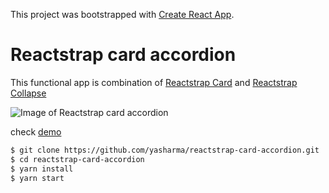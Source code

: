 This project was bootstrapped with [Create React App](https://github.com/facebookincubator/create-react-app).

# Reactstrap card accordion  
This functional app is combination of [Reactstrap Card](https://reactstrap.github.io/components/card/) and [Reactstrap Collapse](https://reactstrap.github.io/components/collapse/) 

![Image of Reactstrap card accordion](http://res.cloudinary.com/dz0dtvouo/image/upload/v1511202811/reactstrap_accordian_zi6smo.png)

check [demo]()

```bash
$ git clone https://github.com/yasharma/reactstrap-card-accordion.git
$ cd reactstrap-card-accordion
$ yarn install
$ yarn start
```